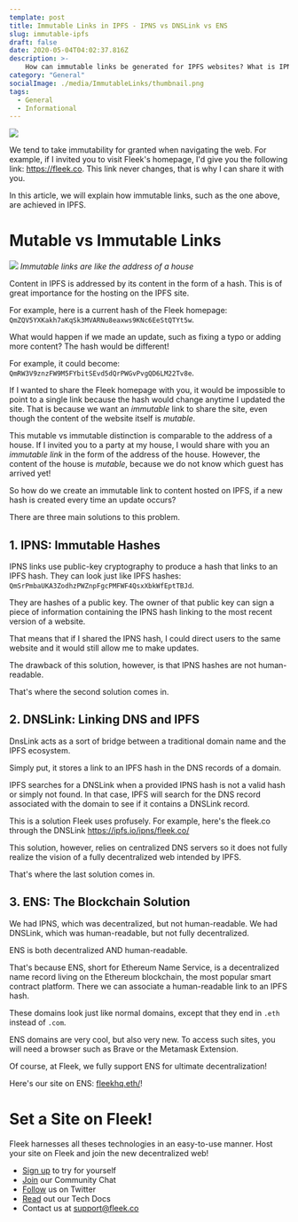 ```yaml
---
template: post
title: Immutable Links in IPFS - IPNS vs DNSLink vs ENS
slug: immutable-ipfs
draft: false
date: 2020-05-04T04:02:37.816Z
description: >-
    How can immutable links be generated for IPFS websites? What is IPNS, DNS Link, and ENS?
category: "General"
socialImage: ./media/ImmutableLinks/thumbnail.png
tags:
  - General
  - Informational
---
```


![](./media/ImmutableLinks/thumbnail.png)

We tend to take immutability for granted when navigating the web. For example, if I invited you to visit Fleek's homepage, I'd give you the following link: <https://fleek.co>. This link never changes, that is why I can share it with you.

In this article, we will explain how immutable links, such as the one above, are achieved in IPFS.

# Mutable vs Immutable Links
![](./media/ImmutableLinks/house.jpg)
*Immutable links are like the address of a house*

Content in IPFS is addressed by its content in the form of a hash. This is of great importance for the hosting on the IPFS site. 

For example, here is a current hash of the Fleek homepage: `QmZQV5YXKakh7aKqSk3MVARNu8eaxws9KNc6EeStQTYt5w`.

What would happen if we made an update, such as fixing a typo or adding more content? The hash would be different!

For example, it could become: `QmRW3V9znzFW9M5FYbitSEvd5dQrPWGvPvgQD6LM22Tv8e`.

If I wanted to share the Fleek homepage with you, it would be impossible to point to a single link because the hash would change anytime I updated the site. That is because we want an *immutable* link to share the site, even though the content of the website itself is *mutable*.


This mutable vs immutable distinction is comparable to the address of a house. If I invited you to a party at my house, I would share with you an *immutable link* in the form of the address of the house. However, the content of the house is *mutable*, because we do not know which guest has arrived yet!

So how do we create an immutable link to content hosted on IPFS, if a new hash is created every time an update occurs?

There are three main solutions to this problem.

## 1. IPNS: Immutable Hashes
IPNS links use public-key cryptography to produce a hash that links to an IPFS hash.
They can look just like IPFS hashes: `QmSrPmbaUKA3ZodhzPWZnpFgcPMFWF4QsxXbkWfEptTBJd`.

They are hashes of a public key. The owner of that public key can sign a piece of information containing the IPNS hash linking to the most recent version of a website.

That means that if I shared the IPNS hash, I could direct users to the same website and it would still allow me to make updates.

The drawback of this solution, however, is that IPNS hashes are not human-readable. 

That's where the second solution comes in.

## 2. DNSLink: Linking DNS and IPFS
DnsLink acts as a sort of bridge between a traditional domain name and the IPFS ecosystem. 

Simply put, it stores a link to an IPFS hash in the DNS records of a domain.

IPFS searches for a DNSLink when a provided IPNS hash is not a valid hash or simply not found. In that case, IPFS will search for the DNS record associated with the domain to see if it contains a DNSLink record.

This is a solution Fleek uses profusely. For example, here's the fleek.co through the DNSLink <https://ipfs.io/ipns/fleek.co/>

This solution, however, relies on centralized DNS servers so it does not fully realize the vision of a fully decentralized web intended by IPFS.

That's where the last solution comes in.

## 3. ENS: The Blockchain Solution
We had IPNS, which was decentralized, but not human-readable.
We had DNSLink, which was human-readable, but not fully decentralized.

ENS is both decentralized AND human-readable.

That's because ENS, short for Ethereum Name Service, is a decentralized name record living on the Ethereum blockchain, the most popular smart contract platform. There we can associate a human-readable link to an IPFS hash.

These domains look just like normal domains, except that they end in `.eth` instead of `.com`.

ENS domains are very cool, but also very new.
To access such sites, you will need a browser such as Brave or the Metamask Extension.

Of course, at Fleek, we fully support ENS for ultimate decentralization!

Here's our site on ENS: [fleekhq.eth/](https://fleekhq.eth/)!

# Set a Site on Fleek!
Fleek harnesses all theses technologies in an easy-to-use manner.
Host your site on Fleek and join the new decentralized web!

* [Sign up](https://app.fleek.co) to try for yourself
* [Join](https://join.slack.com/t/fleek-public/shared_invite/zt-bxna7y1d-PbVdut4rgHt5jM6Zjg9g9A) our Community Chat
* [Follow](https://twitter.com/FleekHQ) us on Twitter
* [Read](https://docs.fleek.co/) out our Tech Docs
* Contact us at support@fleek.co 
